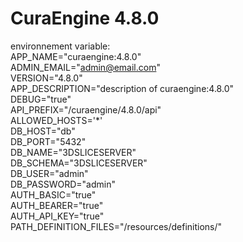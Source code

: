 # CuraEngine 4.8.0

environnement variable:<br />
	APP_NAME="curaengine:4.8.0"<br />
	ADMIN_EMAIL="admin@email.com"<br />
	VERSION="4.8.0"<br />
	APP_DESCRIPTION="description of curaengine:4.8.0"<br />
	DEBUG="true"<br />
	API_PREFIX="/curaengine/4.8.0/api"<br />
	ALLOWED_HOSTS='*'<br />
	DB_HOST="db"<br />
	DB_PORT="5432"<br />
	DB_NAME="3DSLICESERVER"<br />
	DB_SCHEMA="3DSLICESERVER"<br />
	DB_USER="admin"<br />
	DB_PASSWORD="admin"<br />
	AUTH_BASIC="true"<br />
	AUTH_BEARER="true"<br />
	AUTH_API_KEY="true"<br />
	PATH_DEFINITION_FILES="/resources/definitions/"<br />
